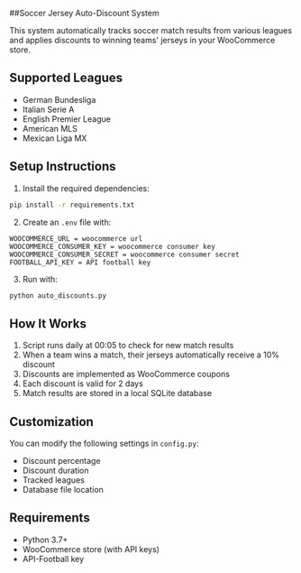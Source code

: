 ##Soccer Jersey Auto-Discount System

This system automatically tracks soccer match results from various leagues and applies discounts to winning teams' jerseys in your WooCommerce store.

## Supported Leagues
- German Bundesliga
- Italian Serie A
- English Premier League
- American MLS
- Mexican Liga MX

## Setup Instructions

1. Install the required dependencies:
```bash
pip install -r requirements.txt
```

2. Create an `.env` file with:
```
WOOCOMMERCE_URL = woocommerce url
WOOCOMMERCE_CONSUMER_KEY = woocommerce consumer key
WOOCOMMERCE_CONSUMER_SECRET = woocommerce consumer secret
FOOTBALL_API_KEY = API football key
```

3. Run with:
```bash
python auto_discounts.py
```

## How It Works
1. Script runs daily at 00:05 to check for new match results
2. When a team wins a match, their jerseys automatically receive a 10% discount
3. Discounts are implemented as WooCommerce coupons
4. Each discount is valid for 2 days
5. Match results are stored in a local SQLite database

## Customization
You can modify the following settings in `config.py`:
- Discount percentage
- Discount duration
- Tracked leagues
- Database file location

## Requirements
- Python 3.7+
- WooCommerce store (with API keys)
- API-Football key